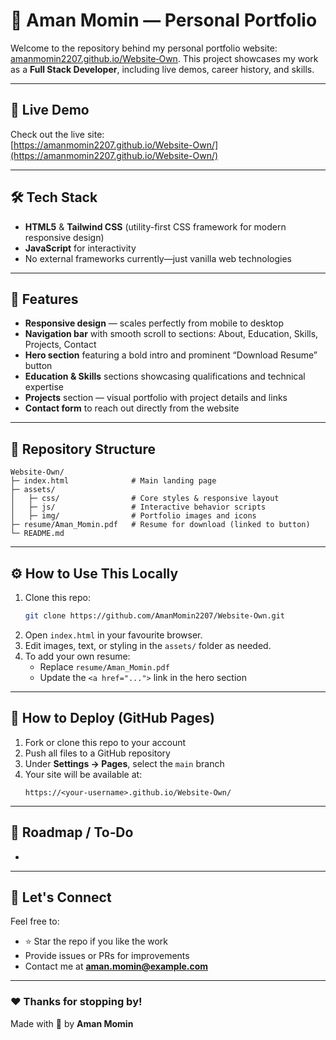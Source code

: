 # 📌 Aman Momin — Personal Portfolio

Welcome to the repository behind my personal portfolio website: [amanmomin2207.github.io/Website‑Own](https://amanmomin2207.github.io/Website-Own/). This project showcases my work as a **Full Stack Developer**, including live demos, career history, and skills.

---

## 🚀 Live Demo

Check out the live site:\
[https://amanmomin2207.github.io/Website-Own/](https://amanmomin2207.github.io/Website-Own/)

---

## 🛠️ Tech Stack

- **HTML5** & **Tailwind CSS** (utility-first CSS framework for modern responsive design)
- **JavaScript** for interactivity
- No external frameworks currently—just vanilla web technologies

---

## 🔧 Features

- **Responsive design** — scales perfectly from mobile to desktop
- **Navigation bar** with smooth scroll to sections: About, Education, Skills, Projects, Contact
- **Hero section** featuring a bold intro and prominent “Download Resume” button
- **Education & Skills** sections showcasing qualifications and technical expertise
- **Projects** section — visual portfolio with project details and links
- **Contact form** to reach out directly from the website

---

## 📂 Repository Structure

```
Website‑Own/
├─ index.html              # Main landing page
├─ assets/
│   ├─ css/                # Core styles & responsive layout
│   ├─ js/                 # Interactive behavior scripts
│   ├─ img/                # Portfolio images and icons
├─ resume/Aman_Momin.pdf   # Resume for download (linked to button)
└─ README.md
```

---

## ⚙️ How to Use This Locally

1. Clone this repo:
   ```bash
   git clone https://github.com/AmanMomin2207/Website-Own.git
   ```
2. Open `index.html` in your favourite browser.
3. Edit images, text, or styling in the `assets/` folder as needed.
4. To add your own resume:
   - Replace `resume/Aman_Momin.pdf`
   - Update the `<a href="...">` link in the hero section

---

## 🎯 How to Deploy (GitHub Pages)

1. Fork or clone this repo to your account
2. Push all files to a GitHub repository
3. Under **Settings → Pages**, select the `main` branch
4. Your site will be available at:
   ```
   https://<your‑username>.github.io/Website‑Own/
   ```

---

## 🚧 Roadmap / To‑Do

-

---

## 📩 Let's Connect

Feel free to:

- ⭐️ Star the repo if you like the work
- Provide issues or PRs for improvements
- Contact me at [**aman.momin@example.com**](mailto\:aman.momin@example.com)

---

### ❤️ Thanks for stopping by!

Made with 💜 by **Aman Momin**

